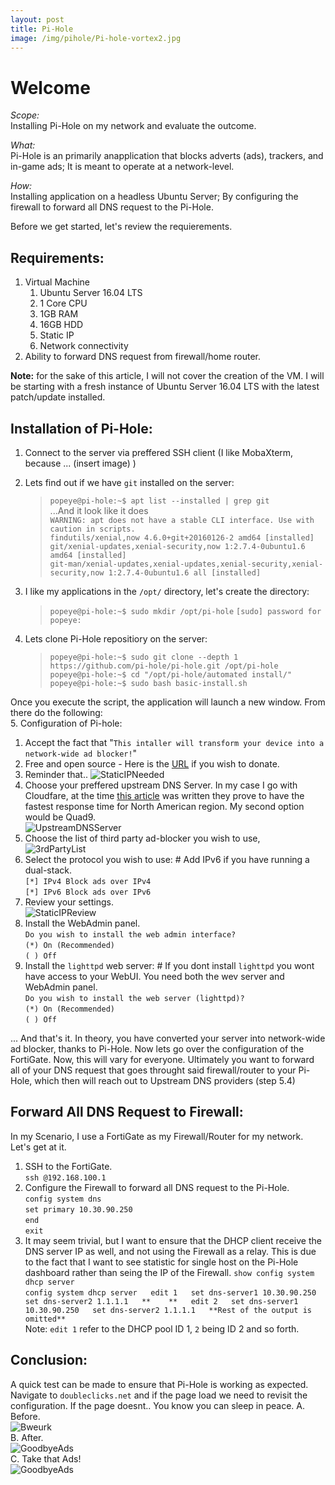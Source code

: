 ```yaml
---
layout: post
title: Pi-Hole
image: /img/pihole/Pi-hole-vortex2.jpg
---
```


# Welcome

*Scope:*  
Installing Pi-Hole on my network and evaluate the outcome.  

*What:*  
Pi-Hole is an primarily anapplication that blocks adverts (ads), trackers, and in-game ads; It is meant to operate at a network-level.  

*How:*  
Installing application on a headless Ubuntu Server; By configuring the firewall to forward all DNS request to the Pi-Hole.  

Before we get started, let's review the requierements.
  
## Requirements:
1. Virtual Machine
   1. Ubuntu Server 16.04 LTS
   2. 1 Core CPU
   3. 1GB RAM
   4. 16GB HDD
   5. Static IP
   6. Network connectivity
2. Ability to forward DNS request from firewall/home router.
   
**Note:** for the sake of this article, I will not cover the creation of the VM. I will be starting with a fresh instance of Ubuntu Server 16.04 LTS with the latest patch/update installed.

## Installation of Pi-Hole:
1. Connect to the server via preffered SSH client (I like MobaXterm, because ... (insert image) )
2. Lets find out if we have `git` installed on the server:
    > `popeye@pi-hole:~$ apt list --installed | grep git`  
    > ...And it look like it does  
    > `WARNING: apt does not have a stable CLI interface. Use with caution in scripts.`  
    > `findutils/xenial,now 4.6.0+git+20160126-2 amd64 [installed]`  
    > `git/xenial-updates,xenial-security,now 1:2.7.4-0ubuntu1.6 amd64 [installed]`  
    > `git-man/xenial-updates,xenial-updates,xenial-security,xenial-security,now 1:2.7.4-0ubuntu1.6 all [installed]`  

3. I like my applications in the `/opt/` directory, let's create the directory:
    > `popeye@pi-hole:~$ sudo mkdir /opt/pi-hole`
    > `[sudo] password for popeye:`
    
4. Lets clone Pi-Hole repositiory on the server:
    > `popeye@pi-hole:~$ sudo git clone --depth 1 https://github.com/pi-hole/pi-hole.git /opt/pi-hole`  
    > `popeye@pi-hole:~$ cd "/opt/pi-hole/automated install/"`  
    > `popeye@pi-hole:~$ sudo bash basic-install.sh`  
    
Once you execute the script, the application will launch a new window. From there do the following:  
5. Configuration of Pi-hole:
   1. Accept the fact that "`This intaller will transform your device into a network-wide ad blocker!`"
   2. Free and open source - Here is the [URL](http://pi-hole.net/donate) if you wish to donate.
   3. Reminder that..
    ![StaticIPNeeded](/img/pihole/pihole_3.PNG)
   4. Choose your preffered upstream DNS Server. In my case I go with Cloudfare, at the time [this article](https://medium.com/@nykolas.z/dns-resolvers-performance-compared-cloudflare-x-google-x-quad9-x-opendns-149e803734e5) was written they prove to have the fastest response time for North American region. My second option would be Quad9.  
    ![UpstreamDNSServer](/img//pihole/pihole_4.PNG)
   5. Choose the list of third party ad-blocker you wish to use,   
    ![3rdPartyList](/img//pihole/pihole_5.PNG)
   6. Select the protocol you wish to use: # Add IPv6 if you have running a dual-stack.    
     `[*] IPv4 Block ads over IPv4`  
     `[*] IPv6 Block ads over IPv6`  
   7. Review your settings.   
    ![StaticIPReview](/img/pihole/pihole_7.PNG)  
   8. Install the WebAdmin panel.  
   `Do you wish to install the web admin interface?`  
   `(*) On (Recommended)`  
   `( ) Off`  
   9. Install the `lighttpd` web server: # If you dont install `lighttpd` you wont have access to your WebUI. You need both the wev server and WebAdmin panel.  
   `Do you wish to install the web server (lighttpd)?`  
   `(*) On (Recommended)`  
   `( ) Off`
   
... And that's it. In theory, you have converted your server into network-wide ad blocker, thanks to Pi-Hole. Now lets go over the configuration of the FortiGate.
Now, this will vary for everyone. Ultimately you want to forward all of your DNS request that goes throught said firewall/router to your Pi-Hole, which then will reach out to Upstream DNS providers (step 5.4)

## Forward All DNS Request to Firewall:  

In my Scenario, I use a FortiGate as my Firewall/Router for my network. Let's get at it.  
1. SSH to the FortiGate.  
`ssh @192.168.100.1`
2. Configure the Firewall to forward all DNS request to the Pi-Hole.  
`config system dns`  
`set primary 10.30.90.250`  
`end`  
`exit`  
3. It may seem trivial, but I want to ensure that the DHCP client receive the DNS server IP as well, and not using the Firewall as a relay. This is due to the fact that I want to see statistic for single host on the Pi-Hole dashboard rather than seing the IP of the Firewall.
`show config system dhcp server`  
`config system dhcp server  
    edit 1  
        set dns-server1 10.30.90.250  
        set dns-server2 1.1.1.1  
        **   
        **  
    edit 2  
        set dns-server1 10.30.90.250  
        set dns-server2 1.1.1.1  
**Rest of the output is omitted**`  
Note: `edit 1` refer to the DHCP pool ID 1, `2` being ID 2 and so forth.  

## Conclusion:  
A quick test can be made to ensure that Pi-Hole is working as expected. Navigate to `doubleclicks.net` and if the page load we need to revisit the configuration. If the page doesnt.. You know you can sleep in peace.
A. Before.  
![Bweurk](/img/pihole/notworking.PNG)  
B. After.  
![GoodbyeAds](/img/pihole/working.PNG)  
C. Take that Ads!  
![GoodbyeAds](/img/pihole/yay.PNG)
